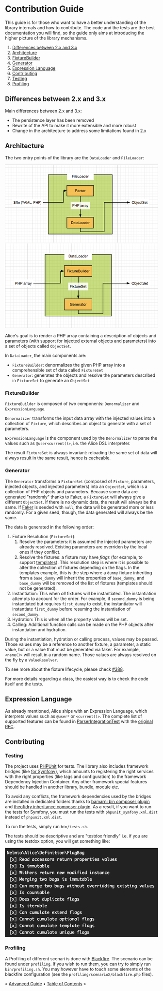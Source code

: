 # Contribution Guide

This guide is for those who want to have a better understanding of the library internals and how to contribute.
The code and the tests are the best documentation you will find, so the guide only aims at introducing the higher
picture of the library mechanisms.

1. [Differences between 2.x and 3.x](#differences-between-2x-and-3x)
1. [Architecture](#architecture)
  1. [FixtureBuilder](#fixturebuilder)
  1. [Generator](#generator)
1. [Expression Language](#expression-language)
1. [Contributing](#contributing)
  1. [Testing](#testing)
  1. [Profiling](#profiling)


## Differences between 2.x and 3.x

Main differences between 2.x and 3.x:

- The persistence layer has been removed
- Rewrite of the API to make it more extensible and more robust
- Change in the architecture to address some limitations found in 2.x


## Architecture

The two entry points of the library are the `DataLoader` and `FileLoader`:

![FileLoader](doc/img/FileLoader.png)
![DataLoader](doc/img/DataLoader.png)

Alice's goal is to render a PHP array containing a description of objects and parameters (with support for injected external objects
and parameters) into a set of objects called `ObjectSet`.

In `DataLoader`, the main components are:

- `FixtureBuilder`: denormalizes the given PHP array into a comprehensible set of data called `FixtureSet`
- `Generator`: generates the objects and resolve the parameters described in `FixtureSet` to generate an `ObjectSet`


### FixtureBuilder

`FixtureBuilder` is composed of two components: `Denormalizer` and `ExpressionLanguage`.

`Denormalizer` transforms the input data array with the injected values into a collection of `Fixture`, which describes an object to
generate with a set of parameters.

`ExpressionLanguage` is the component used by the `Denormalizer` to parse the values such as `@user<current()>`, i.e.
the Alice DSL interpreter.

The result `FixtureSet` is always invariant: reloading the same set of data will always result in the same result, hence
is cacheable.


### Generator

The `Generator` transforms a `FixtureSet` (composed of `Fixture`, parameters, injected objects, and
injected parameters) into an `ObjectSet`, which is a collection of PHP objects and parameters. Because some data are
generated "randomly" thanks to [Faker][1], a `FixtureSet` will always give a different
`ObjectSet`. If there is no dynamic data, the result will always be the same. If [Faker][1] is seeded
with `null`, the data will be generated more or less randomly. For a given seed, though,
the data generated will always be the same.

The data is generated in the following order:

1. Fixture Resolution (`FixtureSet`):
    1. Resolve the parameters: it is assumed the injected parameters are already resolved. Existing parameters are
    overriden by the local ones if they conflict.
    2. Resolve the fixtures: a fixture may have *flags* (for example, to support
    [templates](https://github.com/nelmio/alice/blob/master/doc/fixtures-refactoring.md#fixture-inheritance)).
    This resolution step is where it is possible to alter the collection of fixtures depending on the flags. In the
    templates example, this is the step where a `dummy` fixture inheriting from a `base_dummy` will
    inherit the properties of `base_dummy`, and `base_dummy` will be removed of the list of fixtures
    (templates should not be generated).
1. Instantiation: This when *all* fixtures will be instantiated. The
instantiation attempts to account for the order. For example, if `second_dummy` is being instantiated but
requires `first_dummy` to exist, the
instantiator will instantiate `first_dummy` before resuming the instantiation of `second_dummy`.
1. Hydration: This is when all the property values will be set.
1. Calling: Additional function calls can be made on the PHP objects after instantiation and hydration.

During the instantiation, hydration or calling process, values may be passed. Those values may be a reference to another
fixture, a parameter, a static value, but or a value that must be generated via faker. For example,
`<name()>` will result in a random name. Those values are always resolved on the fly by a `ValueResolver`.

To see more about the fixture lifecycle, please check [#388](https://github.com/nelmio/alice/issues/388).

For more details regarding a class, the easiest way is to check the code itself and the tests.

## Expression Language

As already mentioned, Alice ships with an Expression Language, which interprets values such as `@user*` or
`<current()>`. The complete list of supported features can be found in [ParserIntegrationTest](tests/FixtureBuilder/ExpressionLanguage/Parser/ParserIntegrationTest.php)
with the [original RFC](https://github.com/nelmio/alice/issues/377).



## Contributing

### Testing

The project uses [PHPUnit][2] for tests. The library also includes framework bridges (like
[for Symfony](https://github.com/nelmio/alice/tree/master/src/Bridge/Symfony)), which amounts to registering the right
services with the right properties (like tags and configuration) to the framework Dependency Injection Container. Any
other framework special features should be handled in another library, bundle, module etc.

To avoid any conflicts, the framework dependencies used by the bridges are installed in dedicated folders thanks to
[bamarni bin composer plugin][3] and [theofidry inheritance composer plugin][4]. As a result, if you want to run the
tests for Symfony, you must run the tests with `phpunit_symfony.xml.dist` instead of `phpunit.xml.dist`.

To run the tests, simply run `bin/tests.sh`.

The tests should be descriptive and are "testdox friendly" i.e. if you are using the testdox
option, you will get something like:

![Testdox](doc/img/testdox.png)


### Profiling

A Profiling of different scenari is done with [Blackfire][5]. The scenario can be found under `profiling`. If you wish
to run them, you can try to simply run `bin/profiling.sh`. You may however have to touch some elements of the
blackfire configuration (see the `profiling/scenarioX/blackfire.php` files).


« [Advanced Guide](doc/advanced-guide.md) • [Table of Contents](../README.md#table-of-contents) »


[1]: https://github.com/fzaninotto/Faker
[2]: https://github.com/sebastianbergmann/phpunit
[3]: https://github.com/bamarni/composer-bin-plugin
[4]: https://github.com/theofidry/composer-inheritance-plugin
[5]: https://blackfire.io/dashboard/mine/profiles
